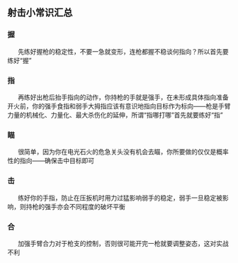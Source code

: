## 射击小常识汇总



### 握 

&nbsp;&nbsp;&nbsp;&nbsp;&nbsp;&nbsp;先练好握枪的稳定性，不要一急就变形，连枪都握不稳谈何指向？所以首先要练好“握”

### 指
&nbsp;&nbsp;&nbsp;&nbsp;&nbsp;&nbsp;再练好出枪后抬手指向的动作，你持枪的手就是强手，在未形成具体指向准备开火前，你的强手食指和弱手大拇指应该有意识地指向目标作为标向——枪是手臂力量的机械化、力量化、最大杀伤化的延伸，所谓“指哪打哪”首先就要练好“指”

### 瞄
&nbsp;&nbsp;&nbsp;&nbsp;&nbsp;&nbsp;很简单，因为你在电光石火的危急关头没有机会去瞄，你所要做的仅仅是概率性的指向——确保击中目标即可

### 击
&nbsp;&nbsp;&nbsp;&nbsp;&nbsp;&nbsp;练好你的手指，防止在压扳机时用力过猛影响弱手的稳定，弱手一旦稳定被影响，则持枪的强手亦会不同程度的破坏平衡

### 合
&nbsp;&nbsp;&nbsp;&nbsp;&nbsp;&nbsp;加强手臂合力对于枪支的控制，否则很可能开完一枪就要调整姿态，这对实战不利

